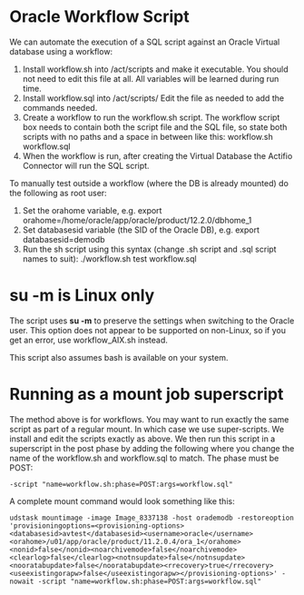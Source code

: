 # Oracle Workflow Script

We can automate the execution of a SQL script against an Oracle Virtual database using a workflow:

1. Install workflow.sh into /act/scripts and make it executable. You should not need to edit this file at all. All variables will be learned during run time. 
1. Install workflow.sql into /act/scripts/ Edit the file as needed to add the commands needed. 
1. Create a workflow to run the workflow.sh script. The workflow script box needs to contain both the script file and the SQL file, so state both scripts with no paths and a space in between like this: workflow.sh workflow.sql
1. When the workflow is run, after creating the Virtual Database the Actifio Connector will run the SQL script.

To manually test outside a workflow (where the DB is already mounted) do the following as root user:

1.  Set the orahome variable,  e.g.     export orahome=/home/oracle/app/oracle/product/12.2.0/dbhome_1
1.  Set databasesid variable (the SID of the Oracle DB),  e.g.   export databasesid=demodb
1.  Run the sh script using this syntax (change .sh script and .sql script names to suit):    ./workflow.sh test workflow.sql

# su -m is Linux only

The script uses **su -m** to preserve the settings when switching to the Oracle user.   This option does not appear to be supported on non-Linux, so if you get an error, use workflow_AIX.sh instead.  

This script also assumes bash is available on your system.   

# Running as a mount job superscript

The method above is for workflows.   You may want to run exactly the same script as part of a regular mount.   In which case we use super-scripts.
We install and edit the scripts exactly as above.
We then run this script in a superscript in the post phase by adding the following where you change the name of the workflow.sh and workflow.sql to match.  The phase must be POST:

~~~
-script "name=workflow.sh:phase=POST:args=workflow.sql"
~~~
A complete mount command would look something like this:
~~~
udstask mountimage -image Image_8337138 -host orademodb -restoreoption 'provisioningoptions=<provisioning-options><databasesid>avtest</databasesid><username>oracle</username><orahome>/u01/app/oracle/product/11.2.0.4/ora_1</orahome><nonid>false</nonid><noarchivemode>false</noarchivemode><clearlog>false</clearlog><notnsupdate>false</notnsupdate><nooratabupdate>false</nooratabupdate><rrecovery>true</rrecovery><useexistingorapw>false</useexistingorapw></provisioning-options>' -nowait -script "name=workflow.sh:phase=POST:args=workflow.sql"
~~~



